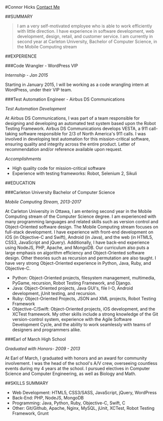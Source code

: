 
#Connor Hicks
<a href = '/Contact'> Contact Me </a>

##SUMMARY

>I am a very self-motivated employee who is able to work efficiently with little direction. I have experience in software development, web development, design, retail, and customer service. I am currently in second year at Carleton University, Bachelor of Computer Science, in the Mobile Computing stream

##EXPERIENCE

###Code Wrangler - WordPress VIP

*Internship - Jan 2015*

Starting in January 2015, I will be working as a code wrangling intern at WordPress, under their VIP team.

 

###Test Automation Engineer - Airbus DS Communications

*Test Automation Development*

At Airbus DS Communications, I was part of a team responsible for designing and developing an automated test system based upon the Robot Testing Framework. Airbus DS Communications develops VESTA, a 911 call-taking software responsible for 2/3 of North America's 911 calls. I was involved in developing test automation for this mission-critical software, ensuring quality and integrity across the entire product. Letter of recommendation and/or reference available upon request.

*Accomplishments*

* High quality code for mission-critical software
* Experience with testing frameworks: Robot, Selenium 2, Sikuli
 

##EDUCATION

###Carleton University Bachelor of Computer Science

*Mobile Computing Stream, 2013-2017*

At Carleton University in Ottawa, I am entering second year in the Mobile Computing stream of the Computer Science degree. I am experienced with many programming languages and related skills such as version control and Object-Oriented software design. The Mobile Computing stream focuses on full-stack development. I have experience with front-end development on iOS (in Objective-C and Swift), Android (in Java), and the web (in HTML5, CSS3, JavaScript and jQuery). Additionally, I have back-end experience using NodeJS, PHP, Apache, and MongoDB. Our curriculum also puts a large emphasis on algorithm efficiency and Object-Oriented software design. Other theories such as recursion and permutation are also taught. I have very strong Object-Oriented experience in Python, Java, Ruby, and Objective-C.

* Python: Object-Oriented projects, filesystem management, multimedia, PyGame, recursion, Robot Testing Framework, and Django.
* Java:  Object-Oriented projects, Java GUI's, file I-O, Android development, jUnit testing, and recursion.
* Ruby: Object-Oriented Projects, JSON and XML projects, Robot Testing Framework
* Objective-C/Swift: Object-Oriented projects, iOS development, and the XCTest framework.
My other skills include a strong knowledge of the Git version-control system, experience with the Agile Software Development Cycle, and the ability to work seamlessly with teams of designers and programmers alike.

###Earl of March High School

*Graduated with Honors- 2009 - 2013*

At Earl of March, I graduated with honors and an award for community involvement. I was the head of the school's A/V crew, overseeing countless events during my 4 years at the school. I pursued electives in Computer Science and Computer Engineering, as well as Biology and Math.

 

##SKILLS SUMMARY

* Web Development: HTML5, CSS3/SASS, JavaScript, jQuery, WordPress
* Back-End: PHP, NodeJS, MongoDB
* Programming: Java, Python, Ruby, Objective-C, Swift, C
* Other: Git/Github, Apache, Nginx, MySQL, jUnit, XCTest, Robot Testing Framework, Grunt